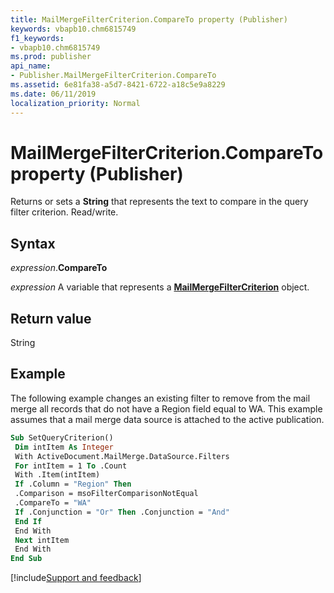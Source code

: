 ```yaml
---
title: MailMergeFilterCriterion.CompareTo property (Publisher)
keywords: vbapb10.chm6815749
f1_keywords:
- vbapb10.chm6815749
ms.prod: publisher
api_name:
- Publisher.MailMergeFilterCriterion.CompareTo
ms.assetid: 6e81fa38-a5d7-8421-6722-a18c5e9a8229
ms.date: 06/11/2019
localization_priority: Normal
---
```



# MailMergeFilterCriterion.CompareTo property (Publisher)

Returns or sets a **String** that represents the text to compare in the query filter criterion. Read/write.


## Syntax

_expression_.**CompareTo**

_expression_ A variable that represents a **[MailMergeFilterCriterion](Publisher.MailMergeFilterCriterion.md)** object.


## Return value

String


## Example

The following example changes an existing filter to remove from the mail merge all records that do not have a Region field equal to WA. This example assumes that a mail merge data source is attached to the active publication.

```vb
Sub SetQueryCriterion() 
 Dim intItem As Integer 
 With ActiveDocument.MailMerge.DataSource.Filters 
 For intItem = 1 To .Count 
 With .Item(intItem) 
 If .Column = "Region" Then 
 .Comparison = msoFilterComparisonNotEqual 
 .CompareTo = "WA" 
 If .Conjunction = "Or" Then .Conjunction = "And" 
 End If 
 End With 
 Next intItem 
 End With 
End Sub
```

[!include[Support and feedback](~/includes/feedback-boilerplate.md)]